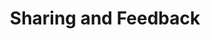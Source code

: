 ---
layout: chapter
title: Sharing and Feedback
slides:

  - class: title-slide
    content: |

      ![Gather Workshops Logo]([[BASE_URL]]/theme/assets/images/gw_logo.png)

      # Sharing and Feedback
      _Show your magnificent creation to the world_

    notes: |
      A menu bar will allow visitors to click between the different pages in our website.

      To add a menu bar, we will need some extra HTML and CSS code. 



  - content: |

      ![Thumbs Up!]([[BASE_URL]]/theme/assets/images/thumbs-up.svg){: height="200" }

      ## Sharing and Feedback: Complete!

      Woo! You're now an actual proper web developer, well done :)

      [See other Digital Media Courses!](/)


    notes: |

      Great! Now that we know the basics, let's get started on our own projects.



---